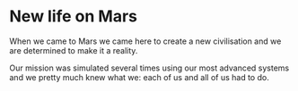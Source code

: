 # New life on Mars 

When we came to Mars we came here to create a new civilisation and we are determined to make it a reality. 

Our mission was simulated several times using our most advanced systems and we pretty much knew what we: each of us and all of us had to do. 


